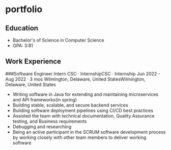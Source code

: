 # portfolio

## Education

- Bachelor's of Science in Computer Science
- GPA: 3:81

## Work Experience

###Software Engineer Intern
CSC · InternshipCSC · Internship
Jun 2022 - Aug 2022 · 3 mos
Wilmington, Delaware, United StatesWilmington, Delaware, United States
- Writing software in Java for extending and maintaining microservices and API frameworks(in spring)
- Building stable, scalable, and secure backend services
- Building software deployment pipelines using CI/CD best practices
- Assisted the team with technical documentation, Quality Assurance testing, and Business requirements
- Debugging and researching 
- Being an active participant in the SCRUM software development process by working closely with other team members to deliver working software
